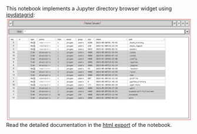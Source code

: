 This notebook implements a Jupyter directory browser widget using [ipydatagrid](https://github.com/bloomberg/ipydatagrid):
![image.png](./README_images/directory_browser_screenshot.png)
Read the detailed documentation in the [html export](https://mister-average.github.io/directory_browser_using_ipydatagrid/directory_browser_using_ipydatagrid.html) of the notebook.
